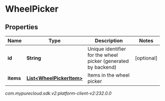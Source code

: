 # WheelPicker


## Properties

| Name | Type | Description | Notes |
| ------------ | ------------- | ------------- | ------------- |
| **id** | **String** | Unique identifier for the wheel picker (generated by backend) |  [optional] |
| **items** | [**List&lt;WheelPickerItem&gt;**](WheelPickerItem) | Items in the wheel picker |  |




_com.mypurecloud.sdk.v2:platform-client-v2:232.0.0_
